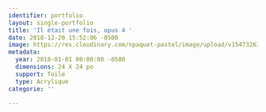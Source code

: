 ```yaml
---
identifier: portfolio
layout: single-portfolio
title: 'Il était une fois, opus 4 '
date: 2018-12-20 15:52:06 -0500
image: https://res.cloudinary.com/npaquet-pastel/image/upload/v1547326354/44155148_2187643108171591_3476609334136274944_n.jpg
metadata:
  year: 2018-01-01 00:00:00 -0500
  dimensions: 24 X 24 po
  support: Toile
  type: Acrylique
categorie: ''

---
```

